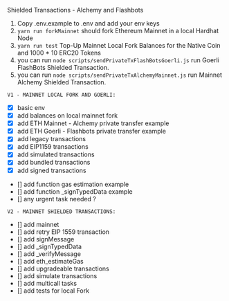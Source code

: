 Shielded Transactions - Alchemy and Flashbots

1. Copy .env.example to .env and add your env keys
2. ```yarn run forkMainnet``` should fork Ethereum Mainnet in a local Hardhat Node
3. ```yarn run test``` Top-Up Mainnet Local Fork Balances for the Native Coin and 1000 * 10 ERC20 Tokens
4. you can run ```node scripts/sendPrivateTxFlashBotsGoerli.js``` run Goerli FlashBots Shielded Transaction. 
5. you can run ```node scripts/sendPrivateTxAlchemyMainnet.js``` run Mainnet Alchemy Shielded Transaction. 

```V1 - MAINNET LOCAL FORK AND GOERLI:```
- [x] basic env
- [x] add balances on local mainnet fork
- [x] add ETH Mainnet - Alchemy private transfer example
- [x] add ETH Goerli - Flashbots private transfer example
- [x] add legacy transactions
- [x] add EIP1159 transactions
- [x] add simulated transactions
- [x] add bundled transactions
- [x] add signed transactions
- [] add function gas estimation example
- [] add function _signTypedData example
- [] any urgent task needed ?

```V2 - MAINNET SHIELDED TRANSACTIONS:```
- [] add mainnet
- [] add retry EIP 1559 transaction
- [] add signMessage
- [] add _signTypedData
- [] add _verifyMessage
- [] add eth_estimateGas
- [] add upgradeable transactions
- [] add simulate transactions
- [] add multicall tasks
- [] add tests for local Fork
